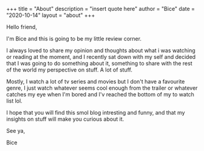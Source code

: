 +++
title = "About"
description = "insert quote here"
author = "Bice"
date = "2020-10-14"
layout = "about"
+++

Hello friend,

I'm Bice and this is going to be my little review corner.

I always loved to share my opinion and thoughts about what i was watching or reading at the moment, and I recently sat down with my self and decided that I was going to do something about it, something to share with the rest of the world my perspective on stuff. A lot of stuff.

Mostly, I watch a lot of tv series and movies but I don't have a favourite genre, I just watch whatever seems cool enough from the trailer or whatever catches my eye when I'm bored and I'v reached the bottom of my to watch list lol.

I hope that you will find this smol blog intresting and funny, and that my insights on stuff will make you curious about it.

See ya,

Bice
